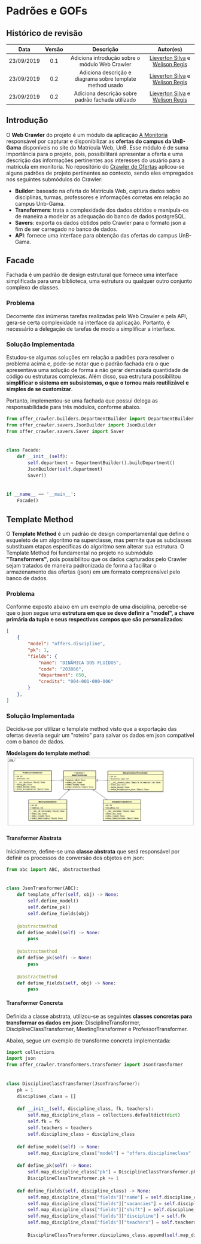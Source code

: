 # Padrões e GOFs

## Histórico de revisão

|   Data   | Versão | Descrição | Autor(es)|
| :------: | :----: | :-------: | :------: |
| 23/09/2019 | 0.1 | Adiciona introdução sobre o módulo Web Crawler | [Lieverton Silva](https://github.com/lievertom) e [Welison Regis](https://github.com/WelisonR) |
| 23/09/2019 | 0.2 | Adiciona descrição e diagrama sobre template method usado | [Lieverton Silva](https://github.com/lievertom) e [Welison Regis](https://github.com/WelisonR) |
| 23/09/2019 | 0.2 | Adiciona descrição sobre padrão fachada utilizado | [Lieverton Silva](https://github.com/lievertom) e [Welison Regis](https://github.com/WelisonR) |


## Introdução

O **Web Crawler** do projeto é um módulo da aplicação [A Monitoria](https://github.com/2019-2-arquitetura-desenho/wiki/) responsável por capturar e disponibilizar as **ofertas do campus da UnB-Gama** disponíveis no site do Matrícula Web, UnB. Esse módulo é de suma importância para o projeto, pois, possibilitará apresentar a oferta e uma descrição das informações pertinentes aos interesses do usuário para a matrícula em monitoria.
No repositório do [Crawler de Ofertas](https://github.com/2019-2-arquitetura-desenho/monitoria-crawler) aplicou-se alguns padrões de projeto pertinentes ao contexto, sendo eles empregados nos seguintes submódulos do Crawler:

*   **Builder**: baseado na oferta do Matrícula Web, captura dados sobre disciplinas, turmas, professores e informações corretas em relação ao campus Unb-Gama.
*   **Transformers**: trata a complexidade dos dados obtidos e manipula-os de maneira a modelar as adequação do banco de dados postgreSQL.
*   **Savers**: exporta os dados obtidos pelo Crawler para o formato json a fim de ser carregado no banco de dados.
*   **API**: fornece uma interface para obtenção das ofertas do campus UnB-Gama.

## Facade

Fachada é um padrão de design estrutural que fornece uma interface simplificada para uma biblioteca, uma estrutura ou qualquer outro conjunto complexo de classes.

### Problema

Decorrente das inúmeras tarefas realizadas pelo Web Crawler e pela API, gera-se certa complexidade na interface da aplicação. Portanto, é necessário a delegação de tarefas de modo a simplificar a interface.

### Solução Implementada

Estudou-se algumas soluções em relação a padrões para resolver o problema acima e, pode-se notar que o padrão fachada era o que apresentava uma solução de forma a não gerar demasiada quantidade de código ou estruturas complexas. Além disso, sua estrutura possibilitou **simplificar o sistema em subsistemas, o que o tornou mais reutilizável e simples de se customizar**.

Portanto, implementou-se uma fachada que possui delega as responsabilidade para três módulos, conforme abaixo.

```python
from offer_crawler.builders.DepartmentBuilder import DepartmentBuilder
from offer_crawler.savers.JsonBuilder import JsonBuilder
from offer_crawler.savers.Saver import Saver


class Facade:
    def __init__(self):
        self.department = DepartmentBuilder().buildDepartment()
        JsonBuilder(self.department)
        Saver()


if __name__ == '__main__':
    Facade()

```

## Template Method

O **Template Method** é um padrão de design comportamental que define o esqueleto de um algoritmo na superclasse, mas permite que as subclasses substituam etapas específicas do algoritmo sem alterar sua estrutura. O Template Method foi fundamental no projeto no submódulo **"Transformers"**, pois possibilitou que os dados capturados pelo Crawler sejam tratados de maneira padronizada de forma a facilitar o armazenamento das ofertas (json) em um formato compreensível pelo banco de dados.

### Problema

Conforme exposto abaixo em um exemplo de uma disciplina, percebe-se que o json segue uma **estrutura em que se deve definir a "model", a chave primária da tupla e seus respectivos campos que são personalizados**:

```json
[
    {
        "model": "offers.discipline",
        "pk": 1,
        "fields": {
            "name": "DINÂMICA DOS FLUÍDOS",
            "code": "203866",
            "department": 650,
            "credits": "004-001-000-006"
        }
    },
]
```

### Solução Implementada

Decidiu-se por utilizar o template method visto que a exportação das ofertas deveria seguir um "roteiro" para salvar os dados em json compatível com o banco de dados.

**Modelagem do template method**:
![Modelagem do template method implementado](assets/img/template_model.jpg)

#### Transformer Abstrata

Inicialmente, define-se uma **classe abstrata** que será responsável por definir os processos de conversão dos objetos em json:

``` python
from abc import ABC, abstractmethod


class JsonTransformer(ABC):
    def template_offer(self, obj) -> None:
        self.define_model()
        self.define_pk()
        self.define_fields(obj)

    @abstractmethod
    def define_model(self) -> None:
        pass

    @abstractmethod
    def define_pk(self) -> None:
        pass

    @abstractmethod
    def define_fields(self, obj) -> None:
        pass
```

#### Transformer Concreta

Definida a classe abstrata, utilizou-se as seguintes **classes concretas para transformar os dados em json**: DisciplineTransformer, DisciplineClassTransformer, MeetingTransformer e ProfessorTransformer.

Abaixo, segue um exemplo de transforme concreta implementada:

```python
import collections
import json
from offer_crawler.transformers.transformer import JsonTransformer


class DisciplineClassTransformer(JsonTransformer):
    pk = 1
    disciplines_class = []

    def __init__(self, discipline_class, fk, teachers):
        self.map_discipline_class = collections.defaultdict(dict)
        self.fk = fk
        self.teachers = teachers
        self.discipline_class = discipline_class

    def define_model(self) -> None:
        self.map_discipline_class["model"] = "offers.disciplineclass"

    def define_pk(self) -> None:
        self.map_discipline_class["pk"] = DisciplineClassTransformer.pk
        DisciplineClassTransformer.pk += 1

    def define_fields(self, discipline_class) -> None:
        self.map_discipline_class["fields"]["name"] = self.discipline_class.getName()
        self.map_discipline_class["fields"]["vacancies"] = self.discipline_class.getVacancies()
        self.map_discipline_class["fields"]["shift"] = self.discipline_class.getShift()
        self.map_discipline_class["fields"]["discipline"] = self.fk
        self.map_discipline_class["fields"]["teachers"] = self.teachers

        DisciplineClassTransformer.disciplines_class.append(self.map_discipline_class)
```
